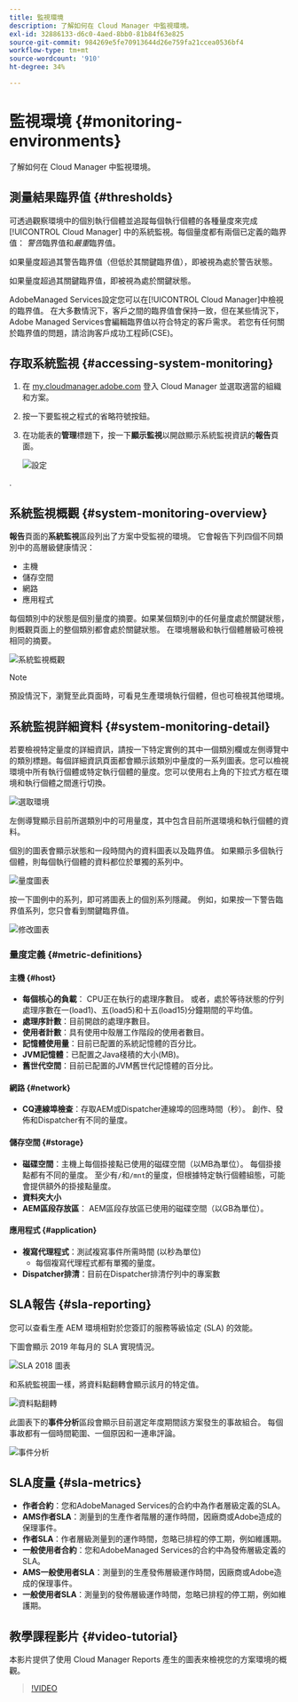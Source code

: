 ```yaml
---
title: 監視環境
description: 了解如何在 Cloud Manager 中監視環境。
exl-id: 32886133-d6c0-4aed-8bb0-81b84f63e825
source-git-commit: 984269e5fe70913644d26e759fa21ccea0536bf4
workflow-type: tm+mt
source-wordcount: '910'
ht-degree: 34%

---
```



# 監視環境 {#monitoring-environments}

了解如何在 Cloud Manager 中監視環境。

## 測量結果臨界值 {#thresholds}

可透過觀察環境中的個別執行個體並追蹤每個執行個體的各種量度來完成 [!UICONTROL Cloud Manager] 中的系統監視。每個量度都有兩個已定義的臨界值： *警告*&#x200B;臨界值和&#x200B;*嚴重*&#x200B;臨界值。

如果量度超過其警告臨界值（但低於其關鍵臨界值），即被視為處於警告狀態。

如果量度超過其關鍵臨界值，即被視為處於關鍵狀態。

AdobeManaged Services設定您可以在[!UICONTROL Cloud Manager]中檢視的臨界值。 在大多數情況下，客戶之間的臨界值會保持一致，但在某些情況下，Adobe Managed Services會編輯臨界值以符合特定的客戶需求。 若您有任何關於臨界值的問題，請洽詢客戶成功工程師(CSE)。

## 存取系統監視 {#accessing-system-monitoring}

1. 在 [my.cloudmanager.adobe.com](https://my.cloudmanager.adobe.com) 登入 Cloud Manager 並選取適當的組織和方案。

1. 按一下要監視之程式的省略符號按鈕。
1. 在功能表的&#x200B;**管理**&#x200B;標題下，按一下&#x200B;**顯示監視**&#x200B;以開啟顯示系統監視資訊的&#x200B;**報告**&#x200B;頁面。

   ![設定](/help/assets/first-timea1.png)

.

## 系統監視概觀 {#system-monitoring-overview}

**報告**&#x200B;頁面的&#x200B;**系統監視**&#x200B;區段列出了方案中受監視的環境。 它會報告下列四個不同類別中的高層級健康情況：

* 主機
* 儲存空間
* 網路
* 應用程式

每個類別中的狀態是個別量度的摘要。如果某個類別中的任何量度處於關鍵狀態，則概觀頁面上的整個類別都會處於關鍵狀態。 在環境層級和執行個體層級可檢視相同的摘要。

![系統監視概觀](/help/assets/System-Monitoring-Reports.png)

>[!NOTE]
>
>預設情況下，瀏覽至此頁面時，可看見生產環境執行個體，但也可檢視其他環境。

## 系統監視詳細資料 {#system-monitoring-detail}

若要檢視特定量度的詳細資訊，請按一下特定實例的其中一個類別欄或左側導覽中的類別標題。每個詳細資訊頁面都會顯示該類別中量度的一系列圖表。您可以檢視環境中所有執行個體或特定執行個體的量度。您可以使用右上角的下拉式方框在環境和執行個體之間進行切換。

![選取環境](/help/assets/System_Monitoring1.png)

左側導覽顯示目前所選類別中的可用量度，其中包含目前所選環境和執行個體的資料。

個別的圖表會顯示狀態和一段時間內的資料圖表以及臨界值。 如果顯示多個執行個體，則每個執行個體的資料都位於單獨的系列中。

![量度圖表](/help/assets/Monitoring_Graphs1.png)

按一下圖例中的系列，即可將圖表上的個別系列隱藏。
例如，如果按一下警告臨界值系列，您只會看到關鍵臨界值。

![修改圖表](/help/assets/Monitoring_Graphs2.png)

### 量度定義 {#metric-definitions}

#### 主機 {#host}

* **每個核心的負載**： CPU正在執行的處理序數目。 或者，處於等待狀態的佇列處理序數在一(load1)、五(load5)和十五(load15)分鐘期間的平均值。
* **處理序計數**：目前開啟的處理序數目。
* **使用者計數**：具有使用中殼層工作階段的使用者數目。
* **記憶體使用量**：目前已配置的系統記憶體的百分比。
* **JVM記憶體**：已配置之Java棧積的大小(MB)。
* **舊世代空間**：目前已配置的JVM舊世代記憶體的百分比。

#### 網路 {#network}

* **CQ連線埠檢查**：存取AEM或Dispatcher連線埠的回應時間（秒）。 創作、發佈和Dispatcher有不同的量度。

#### 儲存空間 {#storage}

* **磁碟空間**：主機上每個掛接點已使用的磁碟空間（以MB為單位）。 每個掛接點都有不同的量度。 至少有`/`和`/mnt`的量度，但根據特定執行個體組態，可能會提供額外的掛接點量度。
* **資料夾大小**
* **AEM區段存放區**： AEM區段存放區已使用的磁碟空間（以GB為單位）。

#### 應用程式 {#application}

* **複寫代理程式**：測試複寫事件所需時間 (以秒為單位)
   * 每個複寫代理程式都有單獨的量度。
* **Dispatcher排清**：目前在Dispatcher排清佇列中的專案數

## SLA報告 {#sla-reporting}

您可以查看生產 AEM 環境相對於您簽訂的服務等級協定 (SLA) 的效能。

下圖會顯示 2019 年每月的 SLA 實現情況。

![SLA 2018 圖表](/help/assets/SLA-Reports-one.png)

和系統監視圖一樣，將資料點翻轉會顯示該月的特定值。

![資料點翻轉](/help/assets/SLA-Reports-two.png)

此圖表下的&#x200B;**事件分析**&#x200B;區段會顯示目前選定年度期間該方案發生的事故組合。 每個事故都有一個時間範圍、一個原因和一連串評論。

![事件分析](/help/assets/sla-reporting3.png)

## SLA度量 {#sla-metrics}

* **作者合約**：您和AdobeManaged Services的合約中為作者層級定義的SLA。
* **AMS作者SLA**：測量到的生產作者階層的運作時間，因廠商或Adobe造成的保理事件。
* **作者SLA**：作者層級測量到的運作時間，忽略已排程的停工期，例如維護期。
* **一般使用者合約**：您和AdobeManaged Services的合約中為發佈層級定義的SLA。
* **AMS一般使用者SLA**：測量到的生產發佈層級運作時間，因廠商或Adobe造成的保理事件。
* **一般使用者SLA**：測量到的發佈層級運作時間，忽略已排程的停工期，例如維護期。

## 教學課程影片 {#video-tutorial}

本影片提供了使用 Cloud Manager Reports 產生的圖表來檢視您的方案環境的概觀。

>[!VIDEO](https://video.tv.adobe.com/v/26315/)
